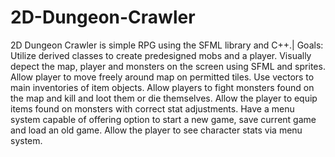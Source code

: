 # 2D-Dungeon-Crawler

2D Dungeon Crawler is simple RPG using the SFML library and C++.|
Goals:
Utilize derived classes to create predesigned mobs and a player.
Visually depect the map, player and monsters on the screen using SFML and sprites.
Allow player to move freely around map on permitted tiles.
Use vectors to main inventories of item objects.
Allow players to fight monsters found on the map and kill and loot them or die themselves.
Allow the player to equip items found on monsters with correct stat adjustments.
Have a menu system capable of offering option to start a new game, save current game and load an old game.
Allow the player to see character stats via menu system.

